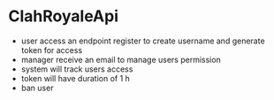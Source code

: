 # ClahRoyaleApi

* user access an endpoint register to create username and generate token for access
*  manager receive an email to manage users permission
* system will track users access
* token will have duration of 1 h
* ban user

